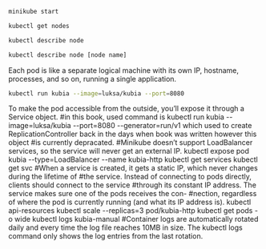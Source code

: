```sh
minikube start
```

```sh
kubectl get nodes
```

```sh
kubectl describe node

```

```sh
kubectl describe node [node name]
```


Each pod is like a separate logical machine with its own IP, hostname, processes, and so on, running a single application.

```sh
kubectl run kubia --image=luksa/kubia --port=8080
```
To make the pod accessible from the outside, you’ll expose it through a Service object.
#in this book, used command is kubectl run kubia --image=luksa/kubia --port=8080 --generator=run/v1 which used to create ReplicationController back in the days when book was written however this object #is currently depracated.
#Minikube doesn’t support LoadBalancer services, so the service will never get an external IP.
kubectl expose pod kubia --type=LoadBalancer --name kubia-http
kubectl get services
kubectl get svc
#When a service is created, it gets a static IP, which never changes during the lifetime of
#the service. Instead of connecting to pods directly, clients should connect to the service
#through its constant IP address. The service makes sure one of the pods receives the con-
#nection, regardless of where the pod is currently running (and what its IP address is).
kubectl api-resources
kubectl scale --replicas=3 pod/kubia-http
kubectl get pods -o wide
kubectl logs kubia-manual
#Container logs are automatically rotated daily and every time the log file reaches 10MB in size. The kubectl logs command only shows the log entries from the last rotation.


